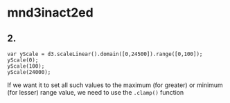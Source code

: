 # mnd3inact2ed
## 2. 
```
var yScale = d3.scaleLinear().domain([0,24500]).range([0,100]);
yScale(0);
yScale(100);                                                     
yScale(24000); 
```

If we want it to set all such values to the maximum (for greater) or minimum (for lesser) range value, we need to use
the ```.clamp()``` function
